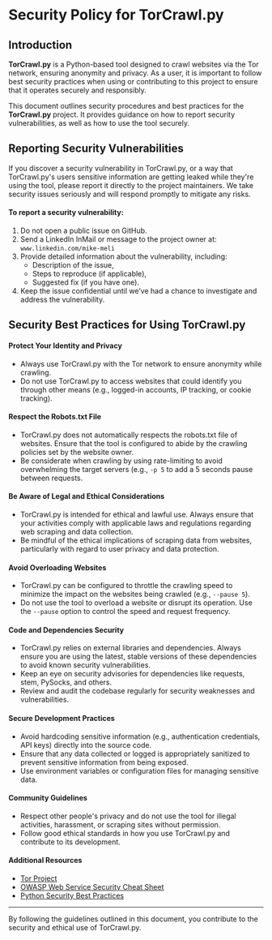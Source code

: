 # Security Policy for TorCrawl.py

## Introduction

**TorCrawl.py** is a Python-based tool designed to crawl websites via the Tor network, ensuring anonymity and privacy. As a user, it is important to follow best security practices when using or contributing to this project to ensure that it operates securely and responsibly.

This document outlines security procedures and best practices for the **TorCrawl.py** project. It provides guidance on how to report security vulnerabilities, as well as how to use the tool securely.

## Reporting Security Vulnerabilities

If you discover a security vulnerability in TorCrawl.py, or a way that TorCrawl.py's users sensitive information are getting leaked while they're using the tool, please report it directly to the project maintainers. 
We take security issues seriously and will respond promptly to mitigate any risks.

#### To report a security vulnerability:

1. Do not open a public issue on GitHub.
2. Send a LinkedIn InMail or message to the project owner at: `www.linkedin.com/mike-meli`
3. Provide detailed information about the vulnerability, including:
   - Description of the issue,
   - Steps to reproduce (if applicable),
   - Suggested fix (if you have one).
4. Keep the issue confidential until we’ve had a chance to investigate and address the vulnerability.

## Security Best Practices for Using TorCrawl.py

#### Protect Your Identity and Privacy

- Always use TorCrawl.py with the Tor network to ensure anonymity while crawling.
- Do not use TorCrawl.py to access websites that could identify you through other means (e.g., logged-in accounts, IP tracking, or cookie tracking).

#### Respect the Robots.txt File

- TorCrawl.py does not automatically respects the robots.txt file of websites. Ensure that the tool is configured to abide by the crawling policies set by the website owner.
- Be considerate when crawling by using rate-limiting to avoid overwhelming the target servers (e.g., `-p 5` to add a 5 seconds pause between requests.

#### Be Aware of Legal and Ethical Considerations

- TorCrawl.py is intended for ethical and lawful use. Always ensure that your activities comply with applicable laws and regulations regarding web scraping and data collection.
- Be mindful of the ethical implications of scraping data from websites, particularly with regard to user privacy and data protection.

#### Avoid Overloading Websites

- TorCrawl.py can be configured to throttle the crawling speed to minimize the impact on the websites being crawled (e.g., `--pause 5`).
- Do not use the tool to overload a website or disrupt its operation. Use the `--pause` option to control the speed and request frequency.

#### Code and Dependencies Security

- TorCrawl.py relies on external libraries and dependencies. Always ensure you are using the latest, stable versions of these dependencies to avoid known security vulnerabilities.
- Keep an eye on security advisories for dependencies like requests, stem, PySocks, and others.
- Review and audit the codebase regularly for security weaknesses and vulnerabilities.

#### Secure Development Practices

- Avoid hardcoding sensitive information (e.g., authentication credentials, API keys) directly into the source code.
- Ensure that any data collected or logged is appropriately sanitized to prevent sensitive information from being exposed.
- Use environment variables or configuration files for managing sensitive data.

#### Community Guidelines

- Respect other people's privacy and do not use the tool for illegal activities, harassment, or scraping sites without permission.
- Follow good ethical standards in how you use TorCrawl.py and contribute to its development.

#### Additional Resources

- [Tor Project](https://www.torproject.org/)
- [OWASP Web Service Security Cheat Sheet](https://cheatsheetseries.owasp.org/cheatsheets/Web_Service_Security_Cheat_Sheet.html)
- [Python Security Best Practices](https://docs.python.org/3/tutorial/)

<hr>

By following the guidelines outlined in this document, you contribute to the security and ethical use of TorCrawl.py.
